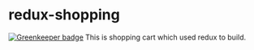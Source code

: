 # redux-shopping

[![Greenkeeper badge](https://badges.greenkeeper.io/khanhpn/redux-shopping.svg)](https://greenkeeper.io/)
This is shopping cart which used redux to build.
